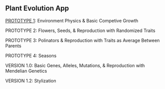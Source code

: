 ## Plant Evolution App

[PROTOTYPE 1](https://github.com/matthewmain/plant_evolution_app/tree/master/prototype_1): Environment Physics & Basic Competive Growth

PROTOTYPE 2: Flowers, Seeds, & Reproduction with Randomized Traits

PROTOTYPE 3: Polinators & Reproduction with Traits as Average Between Parents

PROTOTYPE 4: Seasons  


VERSION 1.0: Basic Genes, Alleles, Mutations, & Reproduction with Mendelian Genetics

VERSION 1.2: Stylization